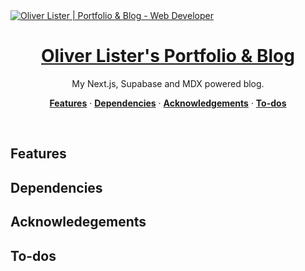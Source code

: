 <a href="https://www.oliverlister.dev/">
  <img alt="Oliver Lister | Portfolio & Blog - Web Developer" src="https://www.oliverlister.dev/readme_blog_teaser.webp">
  <h1 align="center">Oliver Lister's Portfolio & Blog </h1>
</a>

<p align="center">
My Next.js, Supabase and MDX powered blog.
</p>

<p align="center">
  <a href="#features"><strong>Features</strong></a> ·
  <a href="#dependencies"><strong>Dependencies</strong></a> ·
  <a href="#acknowledgements"><strong>Acknowledgements</strong></a> ·
  <a href="#to-dos"><strong>To-dos</strong></a>
</p>
<br/>

## Features

## Dependencies

## Acknowledegements

## To-dos
